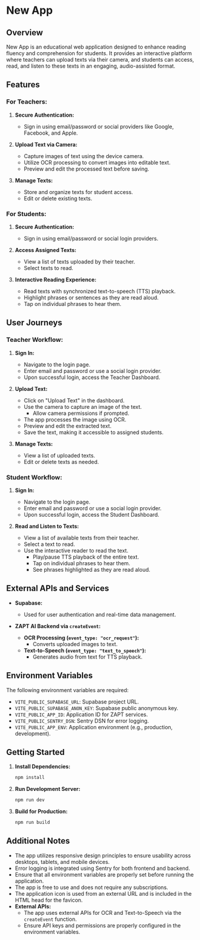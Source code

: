 # New App

## Overview

New App is an educational web application designed to enhance reading fluency and comprehension for students. It provides an interactive platform where teachers can upload texts via their camera, and students can access, read, and listen to these texts in an engaging, audio-assisted format.

## Features

### For Teachers:

1. **Secure Authentication:**
   - Sign in using email/password or social providers like Google, Facebook, and Apple.

2. **Upload Text via Camera:**
   - Capture images of text using the device camera.
   - Utilize OCR processing to convert images into editable text.
   - Preview and edit the processed text before saving.

3. **Manage Texts:**
   - Store and organize texts for student access.
   - Edit or delete existing texts.

### For Students:

1. **Secure Authentication:**
   - Sign in using email/password or social login providers.

2. **Access Assigned Texts:**
   - View a list of texts uploaded by their teacher.
   - Select texts to read.

3. **Interactive Reading Experience:**
   - Read texts with synchronized text-to-speech (TTS) playback.
   - Highlight phrases or sentences as they are read aloud.
   - Tap on individual phrases to hear them.

## User Journeys

### Teacher Workflow:

1. **Sign In:**
   - Navigate to the login page.
   - Enter email and password or use a social login provider.
   - Upon successful login, access the Teacher Dashboard.

2. **Upload Text:**
   - Click on "Upload Text" in the dashboard.
   - Use the camera to capture an image of the text.
     - Allow camera permissions if prompted.
   - The app processes the image using OCR.
   - Preview and edit the extracted text.
   - Save the text, making it accessible to assigned students.

3. **Manage Texts:**
   - View a list of uploaded texts.
   - Edit or delete texts as needed.

### Student Workflow:

1. **Sign In:**
   - Navigate to the login page.
   - Enter email and password or use a social login provider.
   - Upon successful login, access the Student Dashboard.

2. **Read and Listen to Texts:**
   - View a list of available texts from their teacher.
   - Select a text to read.
   - Use the interactive reader to read the text.
     - Play/pause TTS playback of the entire text.
     - Tap on individual phrases to hear them.
     - See phrases highlighted as they are read aloud.

## External APIs and Services

- **Supabase:**
  - Used for user authentication and real-time data management.

- **ZAPT AI Backend via `createEvent`:**
  - **OCR Processing (`event_type: "ocr_request"`):**
    - Converts uploaded images to text.
  - **Text-to-Speech (`event_type: "text_to_speech"`):**
    - Generates audio from text for TTS playback.

## Environment Variables

The following environment variables are required:

- `VITE_PUBLIC_SUPABASE_URL`: Supabase project URL.
- `VITE_PUBLIC_SUPABASE_ANON_KEY`: Supabase public anonymous key.
- `VITE_PUBLIC_APP_ID`: Application ID for ZAPT services.
- `VITE_PUBLIC_SENTRY_DSN`: Sentry DSN for error logging.
- `VITE_PUBLIC_APP_ENV`: Application environment (e.g., production, development).

## Getting Started

1. **Install Dependencies:**

   ```bash
   npm install
   ```

2. **Run Development Server:**

   ```bash
   npm run dev
   ```

3. **Build for Production:**

   ```bash
   npm run build
   ```

## Additional Notes

- The app utilizes responsive design principles to ensure usability across desktops, tablets, and mobile devices.
- Error logging is integrated using Sentry for both frontend and backend.
- Ensure that all environment variables are properly set before running the application.
- The app is free to use and does not require any subscriptions.
- The application icon is used from an external URL and is included in the HTML head for the favicon.
- **External APIs:**
  - The app uses external APIs for OCR and Text-to-Speech via the `createEvent` function.
  - Ensure API keys and permissions are properly configured in the environment variables.